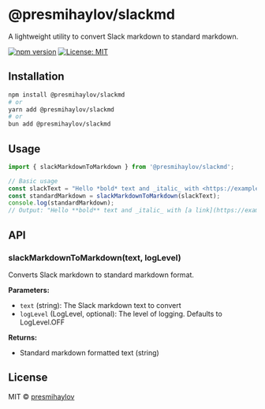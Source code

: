 # @presmihaylov/slackmd

A lightweight utility to convert Slack markdown to standard markdown.

[![npm version](https://img.shields.io/npm/v/@presmihaylov/slackmd.svg)](https://www.npmjs.com/package/@presmihaylov/slackmd)
[![License: MIT](https://img.shields.io/badge/License-MIT-yellow.svg)](https://opensource.org/licenses/MIT)

## Installation

```bash
npm install @presmihaylov/slackmd
# or
yarn add @presmihaylov/slackmd
# or
bun add @presmihaylov/slackmd
```

## Usage

```typescript
import { slackMarkdownToMarkdown } from '@presmihaylov/slackmd';

// Basic usage
const slackText = "Hello *bold* text and _italic_ with <https://example.com|a link>";
const standardMarkdown = slackMarkdownToMarkdown(slackText);
console.log(standardMarkdown);
// Output: "Hello **bold** text and _italic_ with [a link](https://example.com)"
```

## API

### slackMarkdownToMarkdown(text, logLevel)

Converts Slack markdown to standard markdown format.

**Parameters:**
- `text` (string): The Slack markdown text to convert
- `logLevel` (LogLevel, optional): The level of logging. Defaults to LogLevel.OFF

**Returns:**
- Standard markdown formatted text (string)

## License

MIT © [presmihaylov](https://github.com/presmihaylov)
